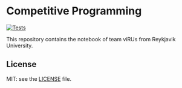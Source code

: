 # Competitive Programming

[![Tests](https://github.com/SuprDewd/CompetitiveProgramming/actions/workflows/tests.yml/badge.svg)](https://github.com/SuprDewd/CompetitiveProgramming/actions/workflows/tests.yml)

This repository contains the notebook of team viRUs from Reykjavik University.

## License
MIT: see the [LICENSE](https://github.com/SuprDewd/CompetitiveProgramming/blob/master/LICENSE) file.

